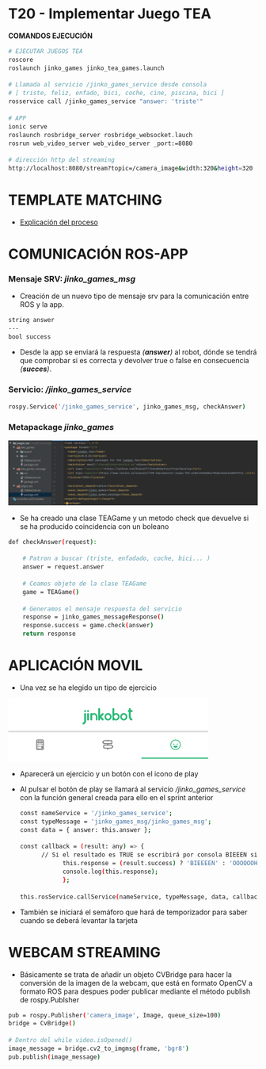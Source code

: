 # T20 - Implementar Juego TEA


**COMANDOS EJECUCIÓN**

```bash
# EJECUTAR JUEGOS TEA
roscore
roslaunch jinko_games jinko_tea_games.launch

# Llamada al servicio /jinko_games_service desde consola
# [ triste, feliz, enfado, bici, coche, cine, piscina, bici ]
rosservice call /jinko_games_service "answer: 'triste'"

# APP
ionic serve
roslaunch rosbridge_server rosbridge_websocket.lauch
rosrun web_video_server web_video_server _port:=8080

# dirección http del streaming
http://localhost:8080/stream?topic=/camera_image&width:320&height=320
```

# TEMPLATE MATCHING

- [Explicación del proceso](https://www.notion.so/dianait/Feature-matching-with-FLANN-7802814c2a8e4902be60b1b83500878c)

# COMUNICACIÓN ROS-APP

### Mensaje SRV:  ***jinko_games_msg***

- Creación de un nuevo tipo de mensaje srv para la comunicación entre ROS y la app.

```bash
string answer
---
bool success
```

- Desde la app se enviará la respuesta *(**answer**)* al robot, dónde se tendrá que comprobar si es correcta y devolver true o false en consecuencia *(**succes**)*.

### Servicio: ***/jinko_games_service***

```bash
rospy.Service('/jinko_games_service', jinko_games_msg, checkAnswer)
```

### Metapackage *jinko_games*

![Estructura del metapaquete](README_images/Captura_de_pantalla_de_2020-06-08_01-29-18.png)



- Se ha creado una clase TEAGame y un metodo check que devuelve si se ha producido coincidencia con un boleano

```bash
def checkAnswer(request):

    # Patron a buscar (triste, enfadado, coche, bici... )
    answer = request.answer

    # Ceamos objeto de la clase TEAGame
    game = TEAGame()

    # Generamos el mensaje respuesta del servicio
    response = jinko_games_messageResponse()
    response.success = game.check(answer)
    return response
```


# APLICACIÓN MOVIL

- Una vez se ha elegido un tipo de ejercicio

![Menu de elección de tipo de juego de la app](README_images/Captura_de_pantalla_de_2020-06-07_20-05-38.png)

- Aparecerá un ejercicio y un botón con el icono de play

- Al pulsar el botón de play se llamará al servicio */jinko_games_service* con la función general creada para ello en el sprint anterior
  
    ```bash
    const nameService = '/jinko_games_service';
    const typeMessage = 'jinko_games_msg/jinko_games_msg';
    const data = { answer: this.answer };

    const callback = (result: any) => {
          // Si el resultado es TRUE se escribirá por consola BIEEEN si no OOOOHHH
    			this.response = (result.success) ? 'BIEEEEN' : 'OOOOOOHHH';
    			console.log(this.response);
    			};

    this.rosService.callService(nameService, typeMessage, data, callback);
    ```

- También se iniciará el semáforo que hará de temporizador para saber cuando se deberá levantar la tarjeta

# WEBCAM STREAMING

- Básicamente se trata de añadir un objeto CVBridge para hacer la conversión de la imagen de la webcam, que está en formato OpenCV a formato ROS para despues poder publicar mediante el método publish de rospy.Publsher

```bash
pub = rospy.Publisher('camera_image', Image, queue_size=100)
bridge = CvBridge()

# Dentro del while video.isOpened()
image_message = bridge.cv2_to_imgmsg(frame, 'bgr8')
pub.publish(image_message)
```



